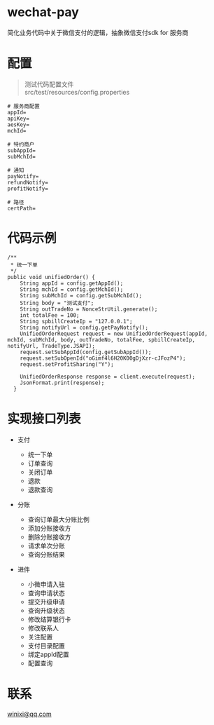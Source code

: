 # wechat-pay

简化业务代码中关于微信支付的逻辑，抽象微信支付sdk for 服务商

# 配置

> 测试代码配置文件  
src/test/resources/config.properties

```
# 服务商配置  
appId=  
apiKey=  
aesKey=  
mchId=

# 特约商户  
subAppId=  
subMchId=

# 通知  
payNotify=  
refundNotify=  
profitNotify=
 
# 路径
certPath=
```

# 代码示例

```
/**
 * 统一下单
 */
public void unifiedOrder() {
    String appId = config.getAppId();
    String mchId = config.getMchId();
    String subMchId = config.getSubMchId();
    String body = "测试支付";
    String outTradeNo = NonceStrUtil.generate();
    int totalFee = 100;
    String spbillCreateIp = "127.0.0.1";
    String notifyUrl = config.getPayNotify();
    UnifiedOrderRequest request = new UnifiedOrderRequest(appId, mchId, subMchId, body, outTradeNo, totalFee, spbillCreateIp, notifyUrl, TradeType.JSAPI);
    request.setSubAppId(config.getSubAppId());
    request.setSubOpenId("oGimf4l6H20K00gDjXzr-cJFozP4");
    request.setProfitSharing("Y");

    UnifiedOrderResponse response = client.execute(request);
    JsonFormat.print(response);
  }
```

# 实现接口列表

* 支付
    * 统一下单
    * 订单查询
    * 关闭订单
    * 退款
    * 退款查询

* 分账
    * 查询订单最大分账比例
    * 添加分账接收方
    * 删除分账接收方
    * 请求单次分账
    * 查询分账结果

* 进件
    * 小微申请入驻
    * 查询申请状态
    * 提交升级申请
    * 查询升级状态
    * 修改结算银行卡
    * 修改联系人
    * 关注配置
    * 支付目录配置
    * 绑定appId配置
    * 配置查询


# 联系 

winixi@qq.com
